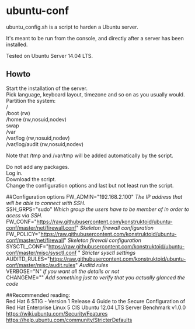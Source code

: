ubuntu-conf  
===========
  
ubuntu_config.sh is a script to harden a Ubuntu server.  

It's meant to be run from the console, and directly after a server has been installed.      
  
Tested on Ubuntu Server 14.04 LTS.    

## Howto
Start the installation of the server.    
Pick language, keyboard layout, timezone and so on as you usually would.
Partition the system:    
/    
/boot (rw)    
/home (rw,nosuid,nodev)    
swap    
/var     
/var/log (rw,nosuid,nodev)    
/var/log/audit (rw,nosuid,nodev)   

Note that /tmp and /var/tmp will be added automatically by the script.

Do not add any packages.    
Log in.     
Download the script.     
Change the configuration options and last but not least run the script.    

##Configuration options
FW_ADMIN="192.168.2.100" *The IP address that will be able to connect with SSH.*  
SSH_GRPS="sudo" *Which group the users have to be member of in order to acess via SSH.*  
FW_CONF="https://raw.githubusercontent.com/konstruktoid/ubuntu-conf/master/net/firewall.conf" *Skeleton firewall configuration*  
FW_POLICY="https://raw.githubusercontent.com/konstruktoid/ubuntu-conf/master/net/firewall" *Skeleton firewall configuration*  
SYSCTL_CONF="https://raw.githubusercontent.com/konstruktoid/ubuntu-conf/master/misc/sysctl.conf " *Stricter sysctl settings*  
AUDITD_RULES="https://raw.githubusercontent.com/konstruktoid/ubuntu-conf/master/misc/audit.rules" *Auditd rules*    
VERBOSE="N" *If you want all the details or not*     
CHANGEME="" *Add something just to verify that you actually glanced the code*    
      
##Recommended reading:  
Red Hat 6 STIG - Version 1 Release 4
Guide to the Secure Configuration of Red Hat Enterprise Linux 5
CIS Ubuntu 12.04 LTS Server Benchmark v1.0.0
https://wiki.ubuntu.com/Security/Features
https://help.ubuntu.com/community/StricterDefaults   


